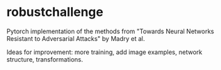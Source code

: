 # robustchallenge
Pytorch implementation of the methods from "Towards Neural Networks Resistant to Adversarial Attacks" by Madry et al.

Ideas for improvement: more training, add image examples, network structure, transformations. 

